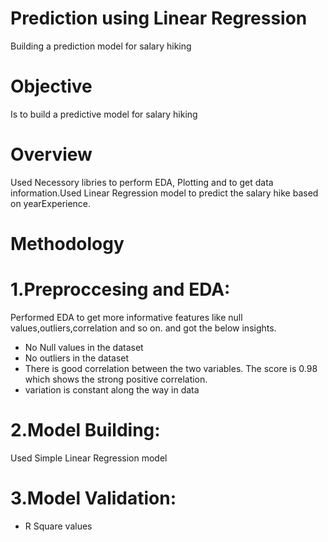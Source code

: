 # Prediction using Linear Regression
Building a prediction model for salary hiking
# Objective
Is to build a predictive model for salary hiking
# Overview
Used Necessory libries to perform EDA, Plotting and to get data information.Used Linear Regression model to predict the salary hike based on yearExperience.
# Methodology
# 1.Preproccesing and EDA:
Performed EDA to get more informative features like null values,outliers,correlation and so on. and got the below insights.
* No Null values in the dataset
* No outliers in the dataset
* There is good correlation between the two variables. The score is 0.98 which shows the strong positive correlation.
* variation is constant along the way in data
# 2.Model Building:
Used Simple Linear Regression model
# 3.Model Validation:
* R Square values
